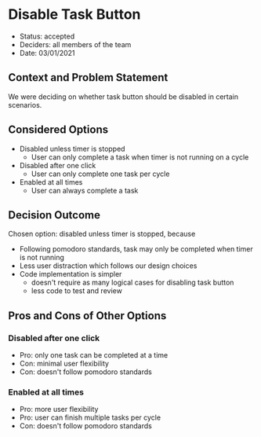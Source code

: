 # Disable Task Button

* Status: accepted
* Deciders: all members of the team
* Date: 03/01/2021

## Context and Problem Statement

We were deciding on whether task button should be disabled in certain scenarios.

## Considered Options

* Disabled unless timer is stopped
  - User can only complete a task when timer is not running on a cycle
* Disabled after one click
  - User can only complete one task per cycle
* Enabled at all times
  - User can always complete a task

## Decision Outcome

Chosen option: disabled unless timer is stopped, because

* Following pomodoro standards, task may only be completed when timer is not running
* Less user distraction which follows our design choices
* Code implementation is simpler
  - doesn't require as many logical cases for disabling task button
  - less code to test and review

## Pros and Cons of Other Options

### Disabled after one click

* Pro: only one task can be completed at a time 
* Con: minimal user flexibility
* Con: doesn't follow pomodoro standards

### Enabled at all times

* Pro: more user flexibility
* Pro: user can finish multiple tasks per cycle
* Con: doesn't follow pomodoro standards
